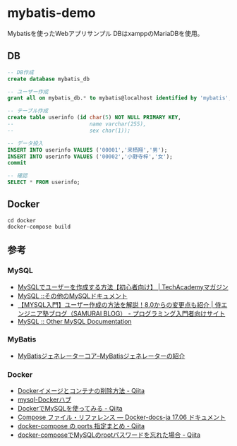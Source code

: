 # mybatis-demo
Mybatisを使ったWebアプリサンプル
DBはxamppのMariaDBを使用。

## DB

```sql
-- DB作成
create database mybatis_db

-- ユーザー作成
grant all on mybatis_db.* to mybatis@localhost identified by 'mybatis';

-- テーブル作成
create table userinfo (id char(5) NOT NULL PRIMARY KEY,
--                        name varchar(255),
--                        sex char(1)); 

-- データ投入
INSERT INTO userinfo VALUES ('00001','来栖翔','男');
INSERT INTO userinfo VALUES ('00002','小野寺梓','女');
commit

-- 確認
SELECT * FROM userinfo;
```
## Docker

```
cd docker
docker-compose build
```

## 参考

### MySQL

* [MySQLでユーザーを作成する方法【初心者向け】 | TechAcademyマガジン](https://techacademy.jp/magazine/5110)
* [MySQL ::その他のMySQLドキュメント](https://dev.mysql.com/doc/index-other.html)
* [【MYSQL入門】ユーザー作成の方法を解説！8.0からの変更点も紹介 | 侍エンジニア塾ブログ（SAMURAI BLOG） - プログラミング入門者向けサイト](HTTPS://WWW.SEJUKU.NET/BLOG/82303)
* [MySQL :: Other MySQL Documentation](https://dev.mysql.com/doc/index-other.html)

### MyBatis

* [MyBatisジェネレーターコア–MyBatisジェネレーターの紹介](https://mybatis.org/generator/)

### Docker

* [Dockerイメージとコンテナの削除方法 - Qiita](https://qiita.com/tifa2chan/items/e9aa408244687a63a0ae)
* [mysql-Dockerハブ](https://hub.docker.com/_/mysql)
* [DockerでMySQLを使ってみる - Qiita](https://qiita.com/TAMIYAN/items/ed9ec892d91e5af962c6)
* [Compose ファイル・リファレンス — Docker-docs-ja 17.06 ドキュメント](http://docs.docker.jp/compose/compose-file.html)
* [docker-compose の ports 指定まとめ - Qiita](https://qiita.com/tksugimoto/items/23fcce1b067661e8aa46)
* [docker-composeでMySQLのrootパスワードを忘れた場合 - Qiita](https://qiita.com/rope19181/items/09722f9db62baf53a4b0)